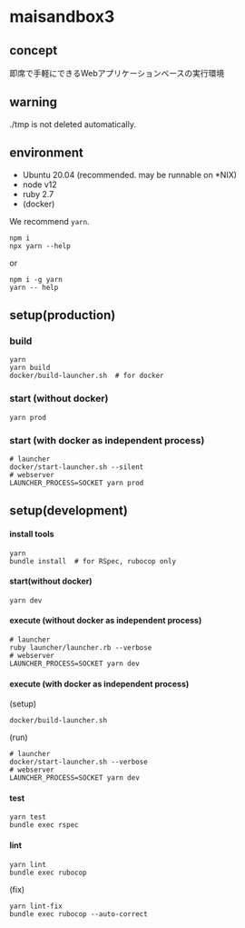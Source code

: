 # maisandbox3

## concept

即席で手軽にできるWebアプリケーションベースの実行環境

## warning

./tmp is not deleted automatically.

## environment

- Ubuntu 20.04 (recommended. may be runnable on *NIX)
- node v12
- ruby 2.7
- (docker)

We recommend `yarn`.

```
npm i
npx yarn --help
```

or

```
npm i -g yarn
yarn -- help
```

## setup(production)

### build

```
yarn
yarn build
docker/build-launcher.sh  # for docker
```

### start (without docker)

```
yarn prod
```

### start (with docker as independent process)

```
# launcher
docker/start-launcher.sh --silent
# webserver
LAUNCHER_PROCESS=SOCKET yarn prod
```

## setup(development)

#### install tools

```
yarn
bundle install  # for RSpec, rubocop only
```

#### start(without docker)

```
yarn dev
```

#### execute (without docker as independent process)

```
# launcher
ruby launcher/launcher.rb --verbose
# webserver
LAUNCHER_PROCESS=SOCKET yarn dev
```


#### execute (with docker as independent process)

(setup)
```
docker/build-launcher.sh
```

(run)

```
# launcher
docker/start-launcher.sh --verbose
# webserver
LAUNCHER_PROCESS=SOCKET yarn dev
```

#### test

```
yarn test
bundle exec rspec
```

#### lint

```
yarn lint
bundle exec rubocop
```

(fix)

```
yarn lint-fix
bundle exec rubocop --auto-correct
```
